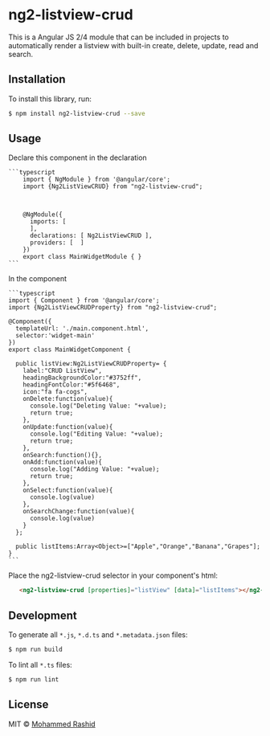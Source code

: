 # ng2-listview-crud

This is a Angular JS 2/4 module that can be included in projects to automatically render a listview with built-in create, delete, update, read and search.

## Installation

To install this library, run:

```bash
$ npm install ng2-listview-crud --save
```

## Usage
Declare this component in the declaration

    ```typescript
        import { NgModule } from '@angular/core';
        import {Ng2ListViewCRUD} from "ng2-listview-crud";



        @NgModule({
          imports: [
          ],
          declarations: [ Ng2ListViewCRUD ],
          providers: [  ]
        })
        export class MainWidgetModule { }
    ```

In the component

    ```typescript
    import { Component } from '@angular/core';
    import {Ng2ListViewCRUDProperty} from "ng2-listview-crud";

    @Component({
      templateUrl: './main.component.html',
      selector:'widget-main'
    })
    export class MainWidgetComponent {

      public listView:Ng2ListViewCRUDProperty= {
        label:"CRUD ListView",
        headingBackgroundColor:"#3752ff",
        headingFontColor:"#5f6468",
        icon:"fa fa-cogs",
        onDelete:function(value){
          console.log("Deleting Value: "+value);
          return true;
        },
        onUpdate:function(value){
          console.log("Editing Value: "+value);
          return true;
        },
        onSearch:function(){},
        onAdd:function(value){
          console.log("Adding Value: "+value);
          return true;
        },
        onSelect:function(value){
          console.log(value)
        },
        onSearchChange:function(value){
          console.log(value)
        }      
      };

      public listItems:Array<Object>=["Apple","Orange","Banana","Grapes"];
    }
    ```




Place the ng2-listview-crud selector in your component's html:

  ```html
     <ng2-listview-crud [properties]="listView" [data]="listItems"></ng2-listview-crud>
   ```

## Development

To generate all `*.js`, `*.d.ts` and `*.metadata.json` files:

```bash
$ npm run build
```

To lint all `*.ts` files:

```bash
$ npm run lint
```

## License

MIT © [Mohammed Rashid](mailto:mohmad.rashid@hotmail.com)

